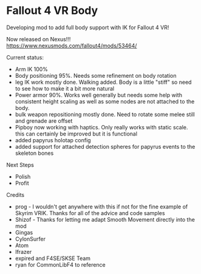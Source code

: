 # Fallout 4 VR Body
Developing mod to add full body support with IK for Fallout 4 VR!

Now released on Nexus!!! https://www.nexusmods.com/fallout4/mods/53464/

Current status:
- Arm IK 100%
- Body positioning 95%.   Needs some refinement on body rotation
- leg IK work mostly done.   Walking added.    Body is a little "stiff" so need to see how to make it a bit more natural
- Power armor 90%.    Works well generally but needs some help with consistent height scaling as well as some nodes are not attached to the body.
- bulk weapon repositioning mostly done.     Need to rotate some melee still and grenade are offset
- Pipboy now working with haptics.    Only really works with static scale.     this can certainly be improved but it is functional
- added papyrus holotap config
- added support for attached detection spheres for papyrus events to the skeleton bones

Next Steps
- Polish
- Profit

Credits
- prog - I wouldn't get anywhere with this if not for the fine example of Skyrim VRIK.   Thanks for all of the advice and code samples
- Shizof - Thanks for letting me adapt Smooth Movement directly into the mod
- Gingas
- CylonSurfer
- Atom
- lfrazer
- expired and F4SE/SKSE Team
- ryan for CommonLibF4 to reference
